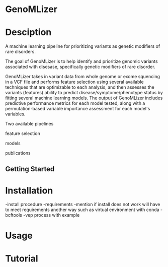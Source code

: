 # GenoMLizer


# Desciption
A machine learning pipeline for prioritizing variants as genetic modifiers of rare disorders.

The goal of GenoMLizer is to help identify and prioritize genomic variants associated with disesase, specifically genetic modifiers of rare disorder.

GenoMLizer takes in variant data from whole genome or exome squencing in a VCF file and performs feature selection using several available techniques that are optimizable to each analysis, and then assesses the variants (features) ability to predict disease/symptome/phenotype status by fitting several machine learning models. The output of GenoMLizer includes predictive performance metrics for each model tested, along with a permutation-based variable importance assessment for each model's variables. 


Two available pipelines

feature selection

models

publications

## Getting Started

# Installation

-install procedure
-requirements
  -mention if install does not work will have to meet requirements another way such as virtual environment with conda
-bcftools
-vep process with example 


 # Usage


 # Tutorial
 
